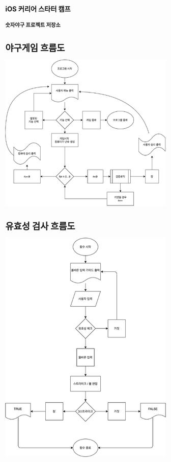 ## iOS 커리어 스타터 캠프

### 숫자야구 프로젝트 저장소

야구게임 흐름도
===========
![image](./flowchart/baseball_flowchart.png)

유효성 검사 흐름도
=============
![image](./flowchart/validation_logic_flowchart.png)
